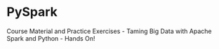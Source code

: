 # PySpark
Course Material and Practice Exercises - Taming Big Data with Apache Spark and Python - Hands On!
